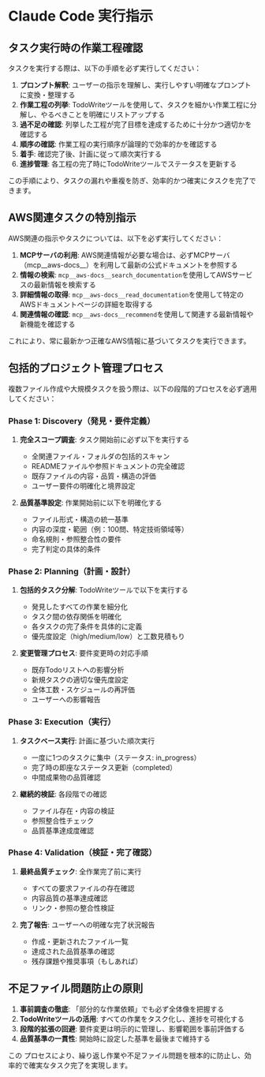 # Claude Code 実行指示

## タスク実行時の作業工程確認

タスクを実行する際は、以下の手順を必ず実行してください：

1. **プロンプト解釈**: ユーザーの指示を理解し、実行しやすい明確なプロンプトに変換・整理する
2. **作業工程の列挙**: TodoWriteツールを使用して、タスクを細かい作業工程に分解し、やるべきことを明確にリストアップする
3. **過不足の確認**: 列挙した工程が完了目標を達成するために十分かつ適切かを確認する
4. **順序の確認**: 作業工程の実行順序が論理的で効率的かを確認する
5. **着手**: 確認完了後、計画に従って順次実行する
6. **進捗管理**: 各工程の完了時にTodoWriteツールでステータスを更新する

この手順により、タスクの漏れや重複を防ぎ、効率的かつ確実にタスクを完了できます。

## AWS関連タスクの特別指示

AWS関連の指示やタスクについては、以下を必ず実行してください：

1. **MCPサーバの利用**: AWS関連情報が必要な場合は、必ずMCPサーバ（mcp__aws-docs__）を利用して最新の公式ドキュメントを参照する
2. **情報の検索**: `mcp__aws-docs__search_documentation`を使用してAWSサービスの最新情報を検索する
3. **詳細情報の取得**: `mcp__aws-docs__read_documentation`を使用して特定のAWSドキュメントページの詳細を取得する
4. **関連情報の確認**: `mcp__aws-docs__recommend`を使用して関連する最新情報や新機能を確認する

これにより、常に最新かつ正確なAWS情報に基づいてタスクを実行できます。

## 包括的プロジェクト管理プロセス

複数ファイル作成や大規模タスクを扱う際は、以下の段階的プロセスを必ず適用してください：

### Phase 1: Discovery（発見・要件定義）

1. **完全スコープ調査**: タスク開始前に必ず以下を実行する
   - 全関連ファイル・フォルダの包括的スキャン
   - READMEファイルや参照ドキュメントの完全確認
   - 既存ファイルの内容・品質・構造の評価
   - ユーザー要件の明確化と境界設定

2. **品質基準設定**: 作業開始前に以下を明確化する
   - ファイル形式・構造の統一基準
   - 内容の深度・範囲（例：100問、特定技術領域等）
   - 命名規則・参照整合性の要件
   - 完了判定の具体的条件

### Phase 2: Planning（計画・設計）

1. **包括的タスク分解**: TodoWriteツールで以下を実行する
   - 発見したすべての作業を細分化
   - タスク間の依存関係を明確化
   - 各タスクの完了条件を具体的に定義
   - 優先度設定（high/medium/low）と工数見積もり

2. **変更管理プロセス**: 要件変更時の対応手順
   - 既存Todoリストへの影響分析
   - 新規タスクの適切な優先度設定
   - 全体工数・スケジュールの再評価
   - ユーザーへの影響報告

### Phase 3: Execution（実行）

1. **タスクベース実行**: 計画に基づいた順次実行
   - 一度に1つのタスクに集中（ステータス: in_progress）
   - 完了時の即座なステータス更新（completed）
   - 中間成果物の品質確認

2. **継続的検証**: 各段階での確認
   - ファイル存在・内容の検証
   - 参照整合性チェック
   - 品質基準達成度確認

### Phase 4: Validation（検証・完了確認）

1. **最終品質チェック**: 全作業完了前に実行
   - すべての要求ファイルの存在確認
   - 内容品質の基準達成確認
   - リンク・参照の整合性検証

2. **完了報告**: ユーザーへの明確な完了状況報告
   - 作成・更新されたファイル一覧
   - 達成された品質基準の確認
   - 残存課題や推奨事項（もしあれば）

## 不足ファイル問題防止の原則

1. **事前調査の徹底**: 「部分的な作業依頼」でも必ず全体像を把握する
2. **TodoWriteツールの活用**: すべての作業をタスク化し、進捗を可視化する  
3. **段階的拡張の回避**: 要件変更は明示的に管理し、影響範囲を事前評価する
4. **品質基準の一貫性**: 開始時に設定した基準を最後まで維持する

この プロセスにより、繰り返し作業や不足ファイル問題を根本的に防止し、効率的で確実なタスク完了を実現します。